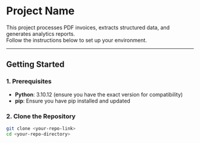 # Project Name

This project processes PDF invoices, extracts structured data, and generates analytics reports.  
Follow the instructions below to set up your environment.

---

## Getting Started

### 1. Prerequisites

- **Python**: 3.10.12 (ensure you have the exact version for compatibility)
- **pip**: Ensure you have pip installed and updated

### 2. Clone the Repository

```bash
git clone <your-repo-link>
cd <your-repo-directory>
